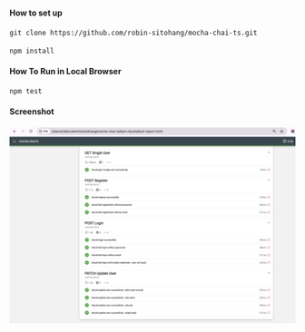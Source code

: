 #### How to set up
```
git clone https://github.com/robin-sitohang/mocha-chai-ts.git

npm install
```

#### How To Run in Local Browser
```
npm test

```

#### Screenshot
![alt text](<Screenshot at Dec 27 11-34-51.png>)